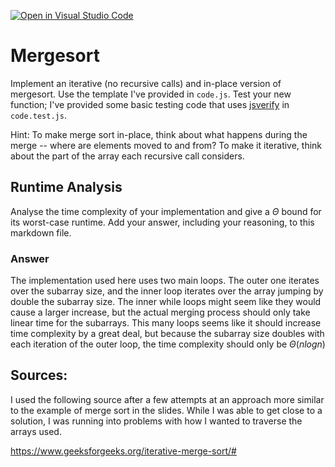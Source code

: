 [![Open in Visual Studio Code](https://classroom.github.com/assets/open-in-vscode-718a45dd9cf7e7f842a935f5ebbe5719a5e09af4491e668f4dbf3b35d5cca122.svg)](https://classroom.github.com/online_ide?assignment_repo_id=12117173&assignment_repo_type=AssignmentRepo)
# Mergesort

Implement an iterative (no recursive calls) and in-place version of mergesort.
Use the template I've provided in `code.js`. Test your new function; I've
provided some basic testing code that uses
[jsverify](https://jsverify.github.io/) in `code.test.js`.

Hint: To make merge sort in-place, think about what happens during the merge --
where are elements moved to and from? To make it iterative, think about the
part of the array each recursive call considers.

## Runtime Analysis

Analyse the time complexity of your implementation and give a $\Theta$ bound for
its worst-case runtime. Add your answer, including your reasoning, to this
markdown file.

### Answer

The implementation used here uses two main loops.  The outer one iterates over the subarray size, and the inner loop iterates over the array jumping by double the subarray size.  The inner while loops might seem like they would cause a larger increase, but the actual merging process should only take linear time for the subarrays.  This many loops seems like it should increase time complexity by a great deal, but because the subarray size doubles with each iteration of the outer loop, the time complexity should only be $\Theta(nlogn)$

## Sources:

I used the following source after a few attempts at an approach more similar to the example of merge sort in the slides.  While I was able to get close to a solution, I was running into problems with how I wanted to traverse the arrays used.

https://www.geeksforgeeks.org/iterative-merge-sort/#